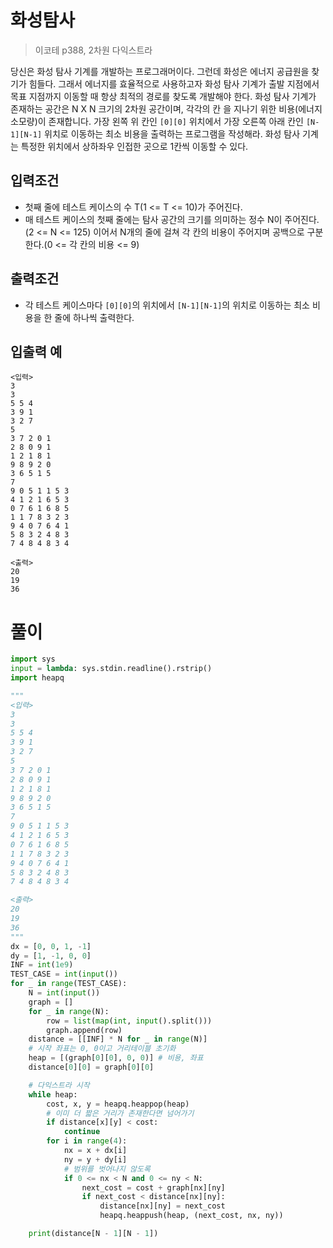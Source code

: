 # 화성탐사

> 이코테 p388, 2차원 다익스트라

당신은 화성 탐사 기계를 개발하는 프로그래머이다. 그런데 화성은 에너지 공급원을 찾기가 힘들다. 그래서 에너지를 효율적으로 사용하고자 화성 탐사 기계가 출발 지점에서 목표 지점까지 이동할 때 항상 최적의 경로를 찾도록 개발해야 한다. 화성 탐사 기계가 존재하는 공간은 N X N 크기의 2차원 공간이며, 각각의 칸 을 지나기 위한 비용(에너지 소모량)이 존재합니다. 가장 왼쪽 위 칸인 `[0][0]` 위치에서 가장 오른쪽 아래 칸인 `[N-1][N-1]` 위치로 이동하는 최소 비용을 출력하는 프로그램을 작성해라. 화성 탐사 기계는 특정한 위치에서 상하좌우 인접한 곳으로 1칸씩 이동할 수 있다.

## 입력조건

- 첫째 줄에 테스트 케이스의 수 T(1 <= T <= 10)가 주어진다.
- 매 테스트 케이스의 첫째 줄에는 탐사 공간의 크기를 의미하는 정수 N이 주어진다.(2 <= N <= 125) 이어서 N개의 줄에 걸쳐 각 칸의 비용이 주어지며 공백으로 구분한다.(0 <= 각 칸의 비용 <= 9)

## 출력조건

- 각 테스트 케이스마다 `[0][0]`의 위치에서 `[N-1][N-1]`의 위치로 이동하는 최소 비용을 한 줄에 하나씩 출력한다.

## 입출력 예

```
<입력>
3
3
5 5 4
3 9 1
3 2 7
5
3 7 2 0 1
2 8 0 9 1
1 2 1 8 1
9 8 9 2 0
3 6 5 1 5
7
9 0 5 1 1 5 3
4 1 2 1 6 5 3
0 7 6 1 6 8 5
1 1 7 8 3 2 3
9 4 0 7 6 4 1
5 8 3 2 4 8 3
7 4 8 4 8 3 4

<출력>
20
19
36
```

# 풀이

```python
import sys
input = lambda: sys.stdin.readline().rstrip()
import heapq

"""
<입력>
3
3
5 5 4
3 9 1
3 2 7
5
3 7 2 0 1
2 8 0 9 1
1 2 1 8 1
9 8 9 2 0
3 6 5 1 5
7
9 0 5 1 1 5 3
4 1 2 1 6 5 3
0 7 6 1 6 8 5
1 1 7 8 3 2 3
9 4 0 7 6 4 1
5 8 3 2 4 8 3
7 4 8 4 8 3 4

<출력>
20
19
36
"""
dx = [0, 0, 1, -1]
dy = [1, -1, 0, 0]
INF = int(1e9)
TEST_CASE = int(input())
for _ in range(TEST_CASE):
    N = int(input())
    graph = []
    for _ in range(N):
        row = list(map(int, input().split()))
        graph.append(row)
    distance = [[INF] * N for _ in range(N)]
    # 시작 좌표는 0, 0이고 거리테이블 초기화
    heap = [(graph[0][0], 0, 0)] # 비용, 좌표
    distance[0][0] = graph[0][0]

    # 다익스트라 시작
    while heap:
        cost, x, y = heapq.heappop(heap)
        # 이미 더 짧은 거리가 존재한다면 넘어가기
        if distance[x][y] < cost:
            continue
        for i in range(4):
            nx = x + dx[i]
            ny = y + dy[i]
            # 범위를 벗어나지 않도록
            if 0 <= nx < N and 0 <= ny < N:
                next_cost = cost + graph[nx][ny]
                if next_cost < distance[nx][ny]:
                    distance[nx][ny] = next_cost
                    heapq.heappush(heap, (next_cost, nx, ny))

    print(distance[N - 1][N - 1])
```
